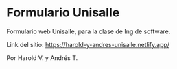 # Formulario Unisalle

Formulario web Unisalle, para la clase de Ing de software.

Link del sitio: <https://harold-y-andres-unisalle.netlify.app/>

Por Harold V. y Andrés T.
